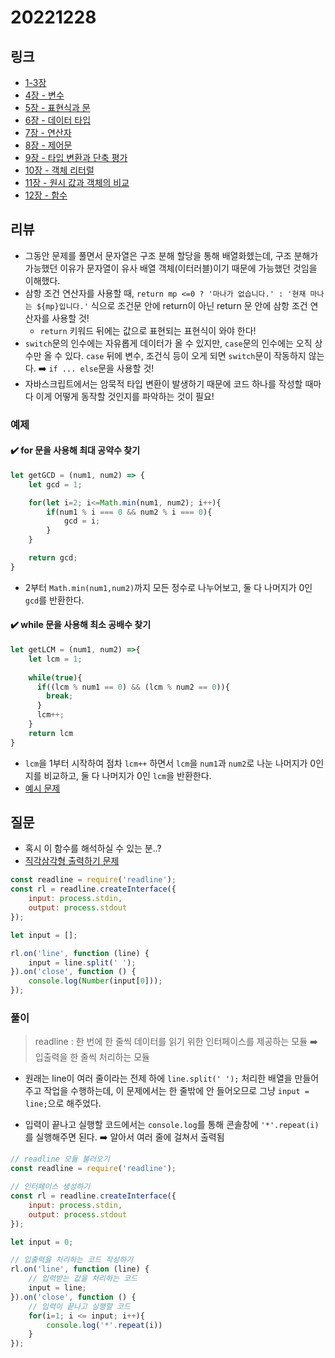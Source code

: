 # 20221228

## 링크
- [1-3장](https://charmming5.tistory.com/53)
- [4장 - 변수](https://charmming5.tistory.com/54)
- [5장 - 표현식과 문](https://charmming5.tistory.com/59)
- [6장 - 데이터 타입](https://charmming5.tistory.com/60)
- [7장 - 연산자](https://charmming5.tistory.com/71)
- [8장 - 제어문](https://charmming5.tistory.com/78)
- [9장 - 타입 변환과 단축 평가](https://charmming5.tistory.com/80)
- [10장 - 객체 리터럴](https://charmming5.tistory.com/81)
- [11장 - 원시 값과 객체의 비교](https://charmming5.tistory.com/84)
- [12장 - 함수](https://charmming5.tistory.com/85)



## 리뷰

* 그동안 문제를 풀면서 문자열은 구조 분해 할당을 통해 배열화헸는데, 구조 분해가 가능했던 이유가 문자열이 유사 배열 객체(이터러블)이기 때문에 가능했던 것임을 이해했다.
* 삼항 조건 연산자를 사용할 때, `return mp <=0 ? '마나가 없습니다.' : '현재 마나는 ${mp}입니다.'` 식으로 조건문 안에 return이 아닌 return 문 안에 삼항 조건 연산자를 사용할 것!
  * `return` 키워드 뒤에는 값으로 표현되는 표현식이 와야 한다!
* `switch`문의 인수에는 자유롭게 데이터가 올 수 있지만, `case`문의 인수에는 오직 상수만 올 수 있다. `case` 뒤에 변수, 조건식 등이 오게 되면 `switch`문이 작동하지 않는다. ➡️ `if ... else`문을 사용할 것!
* 자바스크립트에서는 암묵적 타입 변환이 발생하기 때문에 코드 하나를 작성할 때마다 이게 어떻게 동작할 것인지를 파악하는 것이 필요!





### 예제

#### ✔️ for 문을 사용해 최대 공약수 찾기

```javascript
let getGCD = (num1, num2) => {
    let gcd = 1;

    for(let i=2; i<=Math.min(num1, num2); i++){
        if(num1 % i === 0 && num2 % i === 0){
            gcd = i;
        }
    }

    return gcd;
}
```

* 2부터 `Math.min(num1,num2)`까지 모든 정수로 나누어보고,  둘 다 나머지가 0인 `gcd`를 반환한다.





#### ✔️ while 문을 사용해 최소 공배수 찾기

```javascript
let getLCM = (num1, num2) =>{
	let lcm = 1;
   
    while(true){
      if((lcm % num1 == 0) && (lcm % num2 == 0)){
        break;
      }
      lcm++;
    }
  	return lcm
}
```

* `lcm`을 1부터 시작하여 점차 `lcm++` 하면서 `lcm`을 `num1`과 `num2`로 나눈 나머지가  0인지를 비교하고, 둘 다 나머지가 0인 `lcm`을 반환한다.
* [예시 문제](https://charmming5.tistory.com/83)





## 질문
* 혹시 이 함수를 해석하실 수 있는 분..?
* [직각삼각형 출력하기 문제](https://school.programmers.co.kr/learn/courses/30/lessons/120823)



```javascript
const readline = require('readline');
const rl = readline.createInterface({
    input: process.stdin,
    output: process.stdout
});

let input = [];

rl.on('line', function (line) {
    input = line.split(' ');
}).on('close', function () {
    console.log(Number(input[0]));
});
```





### 풀이



> readline : 한 번에 한 줄씩 데이터를 읽기 위한 인터페이스를 제공하는 모듈
> ➡️ 입출력을 한 줄씩 처리하는 모듈

 

- 원래는 line이 여러 줄이라는 전제 하에 `line.split(' ');` 처리한 배열을 만들어주고 작업을 수행하는데, 이 문제에서는 한 줄밖에 안 들어오므로 그냥 `input = line;`으로 해주었다.

- 입력이 끝나고 실행할 코드에서는 `console.log`를 통해 콘솔창에 `'*'.repeat(i)`를 실행해주면 된다. ➡️ 알아서 여러 줄에 걸쳐서 출력됨

  

```javascript
// readline 모듈 불러오기
const readline = require('readline');

// 인터페이스 생성하기
const rl = readline.createInterface({
    input: process.stdin,
    output: process.stdout
});

let input = 0;

// 입출력을 처리하는 코드 작성하기
rl.on('line', function (line) {
	// 입력받는 값을 처리하는 코드
    input = line;
}).on('close', function () {
	// 입력이 끝나고 실행할 코드
    for(i=1; i <= input; i++){
        console.log('*'.repeat(i))
    }
});
```


